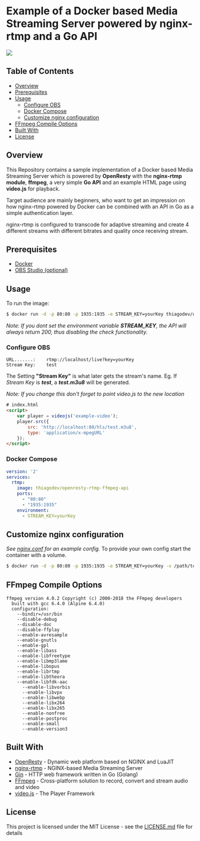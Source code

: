 # Example of a Docker based Media Streaming Server powered by nginx-rtmp and a Go API

<img src="https://thiago-dev.github.io/nginx-streaming-example.gif"></img>
## Table of Contents
- [Overview](#overview)
- [Prerequisites](#prerequisites)
- [Usage](#usage)
	* [Configure OBS](#configure-obs)
	* [Docker Compose](#docker-compose)
	* [Customize nginx configuration](#customize-nginx-configuration)
- [FFmpeg Compile Options](#ffmpeg-compile-options)
- [Built With](#built-with)
- [License](#license)

## Overview
This Repository contains a sample implementation of a Docker based Media Streaming Server which is powered by **OpenResty** with the **nginx-rtmp module**, **ffmpeg**, a very simple **Go API** and an example HTML page using **video.js** for playback.

Target audience are mainly beginners, who want to get an impression on how nginx-rtmp powered by Docker can be combined with an API in Go as a simple authentication layer.


nginx-rtmp is configured to transcode for adaptive streaming and create 4 different streams with different bitrates and quality once receiving stream.

## Prerequisites
-  [Docker](https://docs.docker.com/install/linux/docker-ce/ubuntu/)
-  [OBS Studio (optional)](https://obsproject.com/)

## Usage
To run the image:
```bash
$ docker run -d -p 80:80 -p 1935:1935 -e STREAM_KEY=yourKey thiagodev/openresty-rtmp-ffmpeg-api
```
_Note: If you dont set the environment variable **STREAM_KEY**, the API will always return 200, thus disabling the check functionality._
### Configure OBS
```
URL.......:    rtmp://localhost/live?key=yourKey
Stream Key:    test
```
The Setting **"Stream Key"** is what later gets the stream's name.
Eg. If _Stream Key_ is **_test_**, a **_test.m3u8_** will be generated.

_Note: If you change this don't forget to point video.js to the new location_
```html
# index.html
<script>
	var player = videojs('example-video');
	player.src({
  		src: 'http://localhost:80/hls/test.m3u8',
  		type: 'application/x-mpegURL'
	});
</script>
```
### Docker Compose
```yaml
version: '2'
services:
  rtmp:
    image: thiagodev/openresty-rtmp-ffmpeg-api
    ports:
      - "80:80"
      - "1935:1935"
    environment:
      - STREAM_KEY=yourKey
```
## Customize nginx configuration
_See [nginx.conf](etc/nginx/nginx.conf) for an example config._
To provide your own config start the container with a volume.
```bash
$ docker run -d -p 80:80 -p 1935:1935 -e STREAM_KEY=yourKey -v /path/to/your/nginx.conf:/usr/local/openresty/nginx/conf/nginx.conf:ro thiagodev/openresty-rtmp-ffmpeg-api
```
## FFmpeg Compile Options
```
ffmpeg version 4.0.2 Copyright (c) 2000-2018 the FFmpeg developers
  built with gcc 6.4.0 (Alpine 6.4.0)
  configuration:
  	--bindir=/usr/bin
  	--disable-debug
  	--disable-doc
  	--disable-ffplay
  	--enable-avresample
  	--enable-gnutls
  	--enable-gpl
  	--enable-libass
  	--enable-libfreetype
  	--enable-libmp3lame
  	--enable-libopus
  	--enable-librtmp
  	--enable-libtheora
  	--enable-libfdk-aac
      --enable-libvorbis
      --enable-libvpx
      --enable-libwebp
      --enable-libx264
      --enable-libx265
      --enable-nonfree
      --enable-postproc
      --enable-small
      --enable-version3
```

## Built With

* [OpenResty](https://openresty.org/en/) - Dynamic web platform based on NGINX and LuaJIT
* [nginx-rtmp](https://github.com/arut/nginx-rtmp-module) - NGINX-based Media Streaming Server
* [Gin](https://github.com/gin-gonic/gin) - HTTP web framework written in Go (Golang)
* [FFmpeg](https://ffmpeg.org) - Cross-platform solution to record, convert and stream audio and video
* [video.js](https://videojs.com/) - The Player Framework

## License

This project is licensed under the MIT License - see the [LICENSE.md](LICENSE.md) file for details

